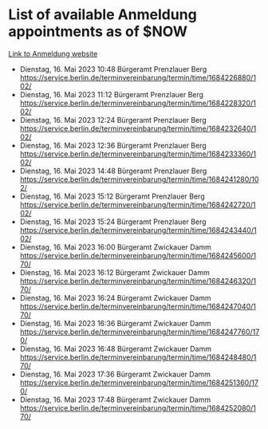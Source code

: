 # List of available Anmeldung appointments as of $NOW
[Link to Anmeldung website](https://service.berlin.de/terminvereinbarung/termin/tag.php?termin=1&anliegen[]=120686&dienstleisterlist=122210,122217,327316,122219,327312,122227,327314,122231,327346,122243,327348,122254,122252,329742,122260,329745,122262,329748,122271,327278,122273,327274,122277,327276,330436,122280,327294,122282,327290,122284,327292,122291,327270,122285,327266,122286,327264,122296,327268,150230,329760,122297,327286,122294,327284,122312,329763,122314,329775,122304,327330,122311,327334,122309,327332,317869,122281,327352,122279,329772,122283,122276,327324,122274,327326,122267,329766,122246,327318,122251,327320,122257,327322,122208,327298,122226,327300&herkunft=http%3A%2F%2Fservice.berlin.de%2Fdienstleistung%2F120686%2F)
- Dienstag, 16. Mai 2023 10:48 Bürgeramt Prenzlauer Berg https://service.berlin.de/terminvereinbarung/termin/time/1684226880/102/
- Dienstag, 16. Mai 2023 11:12 Bürgeramt Prenzlauer Berg https://service.berlin.de/terminvereinbarung/termin/time/1684228320/102/
- Dienstag, 16. Mai 2023 12:24 Bürgeramt Prenzlauer Berg https://service.berlin.de/terminvereinbarung/termin/time/1684232640/102/
- Dienstag, 16. Mai 2023 12:36 Bürgeramt Prenzlauer Berg https://service.berlin.de/terminvereinbarung/termin/time/1684233360/102/
- Dienstag, 16. Mai 2023 14:48 Bürgeramt Prenzlauer Berg https://service.berlin.de/terminvereinbarung/termin/time/1684241280/102/
- Dienstag, 16. Mai 2023 15:12 Bürgeramt Prenzlauer Berg https://service.berlin.de/terminvereinbarung/termin/time/1684242720/102/
- Dienstag, 16. Mai 2023 15:24 Bürgeramt Prenzlauer Berg https://service.berlin.de/terminvereinbarung/termin/time/1684243440/102/
- Dienstag, 16. Mai 2023 16:00 Bürgeramt Zwickauer Damm https://service.berlin.de/terminvereinbarung/termin/time/1684245600/170/
- Dienstag, 16. Mai 2023 16:12 Bürgeramt Zwickauer Damm https://service.berlin.de/terminvereinbarung/termin/time/1684246320/170/
- Dienstag, 16. Mai 2023 16:24 Bürgeramt Zwickauer Damm https://service.berlin.de/terminvereinbarung/termin/time/1684247040/170/
- Dienstag, 16. Mai 2023 16:36 Bürgeramt Zwickauer Damm https://service.berlin.de/terminvereinbarung/termin/time/1684247760/170/
- Dienstag, 16. Mai 2023 16:48 Bürgeramt Zwickauer Damm https://service.berlin.de/terminvereinbarung/termin/time/1684248480/170/
- Dienstag, 16. Mai 2023 17:36 Bürgeramt Zwickauer Damm https://service.berlin.de/terminvereinbarung/termin/time/1684251360/170/
- Dienstag, 16. Mai 2023 17:48 Bürgeramt Zwickauer Damm https://service.berlin.de/terminvereinbarung/termin/time/1684252080/170/
